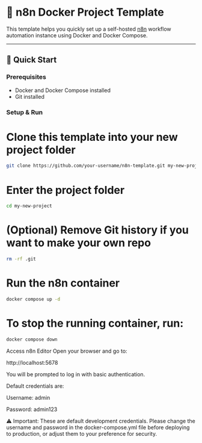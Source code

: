 # 🧩 n8n Docker Project Template

This template helps you quickly set up a self-hosted [n8n](https://n8n.io) workflow automation instance using Docker and Docker Compose.

---

## 🚀 Quick Start

### Prerequisites

- Docker and Docker Compose installed  
- Git installed

### Setup & Run


# Clone this template into your new project folder
```sh
git clone https://github.com/your-username/n8n-template.git my-new-project
```


# Enter the project folder
```sh
cd my-new-project
```


# (Optional) Remove Git history if you want to make your own repo
```sh
rm -rf .git
```


# Run the n8n container
```sh
docker compose up -d
```



# To stop the running container, run:
```sh
docker compose down
```




Access n8n Editor
Open your browser and go to:

http://localhost:5678


You will be prompted to log in with basic authentication.

Default credentials are:

Username: admin

Password: admin123

⚠️ Important: These are default development credentials.
Please change the username and password in the docker-compose.yml file before deploying to production, or adjust them to your preference for security.